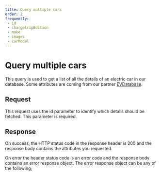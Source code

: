 ```yaml
---
title: Query multiple cars
order: 2
frequently:
 - id
 - chargetripEdition
 - make
 - images
 - carModel
---
```


# Query multiple cars

This query is used to get a list of all the details of an electric car in our database. Some attributes are coming from our partner [EVDatabase](http://google.com).

## Request

This request uses the id parameter to identify which details should be fetched. This parameter is required.

<schema name="CarList" :frequent="frequently"></schema>

## Response

On success, the HTTP status code in the response header is 200 and the response body contains the attributes you requested.

On error the header status code is an error code and the response body contains an error response object. The error response object can be any of the following;

<error title="CAR_NOT_FOUND" message="No EV was found with the provided ID or external ID."></error>
